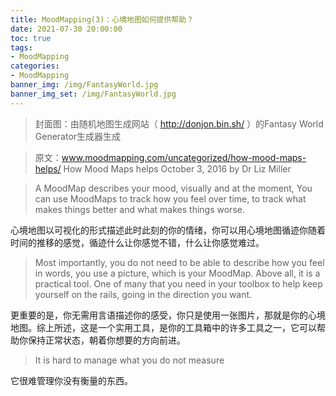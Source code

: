```yaml
---
title: MoodMapping(3)：心境地图如何提供帮助？
date: 2021-07-30 20:00:00
toc: true
tags:
- MoodMapping
categories:
- MoodMapping
banner_img: /img/FantasyWorld.jpg
banner_img_set: /img/FantasyWorld.jpg
---
```


> 封面图：由随机地图生成网站（ http://donjon.bin.sh/ ）的Fantasy World Generator生成器生成

> 原文：www.moodmapping.com/uncategorized/how-mood-maps-helps/
> How Mood Maps helps
> October 3, 2016 by Dr Liz Miller

> A MoodMap describes your mood, visually and at the moment, You can use MoodMaps to track how you feel over time, to track what makes things better and what makes things worse.

心境地图以可视化的形式描述此时此刻的你的情绪，你可以用心境地图循迹你随着时间的推移的感觉，循迹什么让你感觉不错，什么让你感觉难过。

> Most importantly, you do not need to be able to describe how you feel in words, you use a picture, which is your MoodMap.  Above all, it is a practical tool. One of many that you need in your toolbox to help keep yourself on the rails, going in the direction you want.

更重要的是，你无需用言语描述你的感受，你只是使用一张图片，那就是你的心境地图。综上所述，这是一个实用工具，是你的工具箱中的许多工具之一，它可以帮助你保持正常状态，朝着你想要的方向前进。

> It is hard to manage what you do not measure

它很难管理你没有衡量的东西。